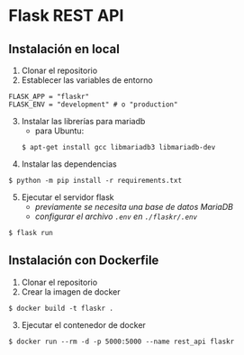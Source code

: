 # Flask REST API

## Instalación en local

1. Clonar el repositorio
2. Establecer las variables de entorno
```
FLASK_APP = "flaskr"
FLASK_ENV = "development" # o "production"
```
3. Instalar las librerías para mariadb
   * para Ubuntu:
   ```shell
   $ apt-get install gcc libmariadb3 libmariadb-dev
   ```
4. Instalar las dependencias
```shell
$ python -m pip install -r requirements.txt
```
5. Ejecutar el servidor flask
   * _previamente se necesita una base de datos MariaDB_
   * _configurar el archivo `.env` en `./flaskr/.env`_
```shell
$ flask run
```

## Instalación con Dockerfile

1. Clonar el repositorio
2. Crear la imagen de docker
```shell
$ docker build -t flaskr .
```
3. Ejecutar el contenedor de docker
```shell
$ docker run --rm -d -p 5000:5000 --name rest_api flaskr
```
